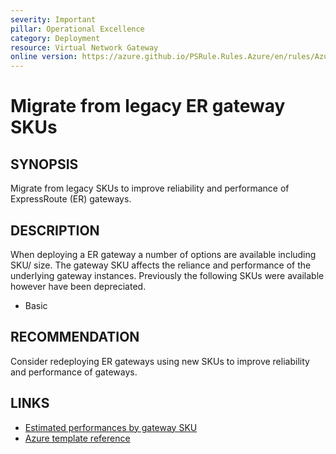 ```yaml
---
severity: Important
pillar: Operational Excellence
category: Deployment
resource: Virtual Network Gateway
online version: https://azure.github.io/PSRule.Rules.Azure/en/rules/Azure.VNG.ERLegacySKU/
---
```


# Migrate from legacy ER gateway SKUs

## SYNOPSIS

Migrate from legacy SKUs to improve reliability and performance of ExpressRoute (ER) gateways.

## DESCRIPTION

When deploying a ER gateway a number of options are available including SKU/ size.
The gateway SKU affects the reliance and performance of the underlying gateway instances.
Previously the following SKUs were available however have been depreciated.

- Basic

## RECOMMENDATION

Consider redeploying ER gateways using new SKUs to improve reliability and performance of gateways.

## LINKS

- [Estimated performances by gateway SKU](https://docs.microsoft.com/azure/expressroute/expressroute-about-virtual-network-gateways#aggthroughput)
- [Azure template reference](https://docs.microsoft.com/azure/templates/microsoft.network/virtualnetworkgateways)
